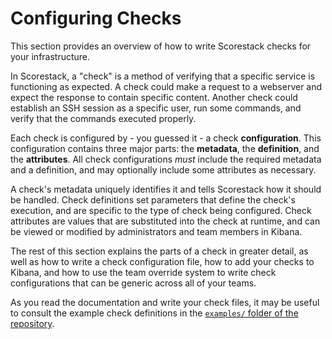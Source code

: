 Configuring Checks
==================

This section provides an overview of how to write Scorestack checks for your infrastructure.

In Scorestack, a "check" is a method of verifying that a specific service is functioning as expected. A check could make a request to a webserver and expect the response to contain specific content. Another check could establish an SSH session as a specific user, run some commands, and verify that the commands executed properly.

Each check is configured by - you guessed it - a check **configuration**. This configuration contains three major parts: the **metadata**, the **definition**, and the **attributes**. All check configurations _must_ include the required metadata and a definition, and may optionally include some attributes as necessary.

A check's metadata uniquely identifies it and tells Scorestack how it should be handled. Check definitions set parameters that define the check's execution, and are specific to the type of check being configured. Check attributes are values that are substituted into the check at runtime, and can be viewed or modified by administrators and team members in Kibana.

The rest of this section explains the parts of a check in greater detail, as well as how to write a check configuration file, how to add your checks to Kibana, and how to use the team override system to write check configurations that can be generic across all of your teams.

As you read the documentation and write your check files, it may be useful to consult the example check definitions in the [`examples/` folder of the repository](https://github.com/scorestack/scorestack/tree/main/examples).